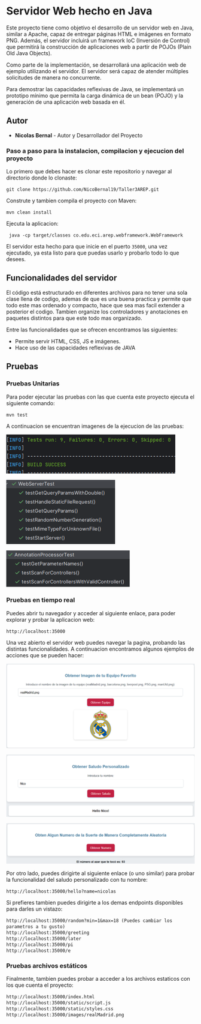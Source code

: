 # Servidor Web hecho en Java

Este proyecto tiene como objetivo el desarrollo de un servidor web en Java, similar a Apache, capaz de entregar páginas HTML e imágenes en formato PNG. Además, el servidor incluirá un framework IoC (Inversión de Control) que permitirá la construcción de aplicaciones web a partir de POJOs (Plain Old Java Objects).

Como parte de la implementación, se desarrollará una aplicación web de ejemplo utilizando el servidor. El servidor será capaz de atender múltiples solicitudes de manera no concurrente.

Para demostrar las capacidades reflexivas de Java, se implementará un prototipo mínimo que permita la carga dinámica de un bean (POJO) y la generación de una aplicación web basada en él.

## Autor

* **Nicolas Bernal** - Autor y Desarrollador del Proyecto

### Paso a paso para la instalacion, compilacion y ejecucion del proyecto

Lo primero que debes hacer es clonar este repositorio y navegar al directorio donde lo clonaste:

```
git clone https://github.com/NicoBernal19/Taller3AREP.git
```

Construte y tambien compila el proyecto con Maven:

```
mvn clean install
```

Ejecuta la aplicacion:

```
 java -cp target/classes co.edu.eci.arep.webframework.WebFramework
```

El servidor esta hecho para que inicie en el puerto `35000`, una vez ejecutado, ya esta listo para que puedas usarlo y probarlo todo lo que desees.

## Funcionalidades del servidor

El código está estructurado en diferentes archivos para no tener una sola clase llena de codigo, ademas de que es una buena practica y permite que todo este mas ordenado y compacto, hace que sea mas facil extender a posterior el codigo. Tambien organize los controladores y anotaciones en paquetes distintos para que este todo mas organizado.

Entre las funcionalidades que se ofrecen encontramos las siguientes:

- Permite servir HTML, CSS, JS e imágenes.
- Hace uso de las capacidades reflexivas de JAVA

## Pruebas

### Pruebas Unitarias

Para poder ejecutar las pruebas con las que cuenta este proyecto ejecuta el siguiente comando:

```
mvn test
```

A continuacion se encuentran imagenes de la ejecucion de las pruebas:

![imagen](src/main/resources/images/1.png)

![imagen](src/main/resources/images/2.png)

![imagen](src/main/resources/images/3.png)

### Pruebas en tiempo real

Puedes abrir tu navegador y acceder al siguiente enlace, para poder explorar y probar la aplicacion web:

```
http://localhost:35000
```

Una vez abierto el servidor web puedes navegar la pagina, probando las distintas funcionalidades. A continuacion encontramos algunos ejemplos de acciones que se pueden hacer:

![imagen](src/main/resources/images/4.png)

![imagen](src/main/resources/images/5.png)

![imagen](src/main/resources/images/6.png)

Por otro lado, puedes dirigirte al siguiente enlace (o uno similar) para probar la funcionalidad del saludo personalizado con tu nombre:

```
http://localhost:35000/hello?name=nicolas
```

Si prefieres tambien puedes dirigirte a los demas endpoints disponibles para darles un vistazo:

```
http://localhost:35000/random?min=1&max=18 (Puedes cambiar los parametros a tu gusto)
http://localhost:35000/greeting
http://localhost:35000/later
http://localhost:35000/pi
http://localhost:35000/e
```

### Pruebas archivos estáticos

Finalmente, tambien puedes probar a acceder a los archivos estaticos con los que cuenta el proyecto:

```
http://localhost:35000/index.html
http://localhost:35000/static/script.js
http://localhost:35000/static/styles.css
http://localhost:35000/images/realMadrid.png
```
